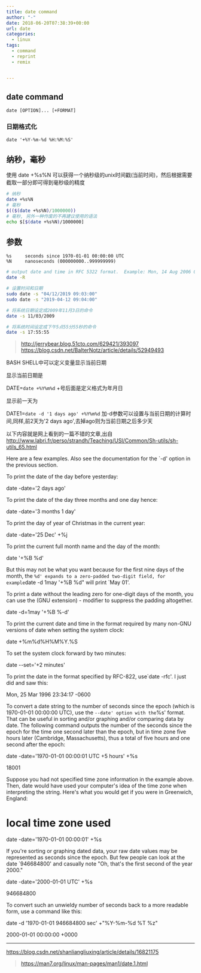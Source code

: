 ```yaml
---
title: date command
author: "-"
date: 2018-06-20T07:38:39+00:00
url: date
categories:
  - linux
tags:
  - command
  - reprint
  - remix


---
```

## date command

    date [OPTION]... [+FORMAT]

### 日期格式化

    date '+%Y-%m-%d %H:%M:%S'

## 纳秒，毫秒

使用 date +%s%N 可以获得一个纳秒级的unix时间戳(当前时间)，然后根据需要截取一部分即可得到毫秒级的精度

```bash
# 纳秒
date +%s%N
# 毫秒
$(($(date +%s%N)/1000000))
# 毫秒, 另外一种作废的不再建议使用的语法
echo $[$(date +%s%N)/1000000]
```

## 参数

    %s     seconds since 1970-01-01 00:00:00 UTC
    %N     nanoseconds (000000000..999999999)

```bash
# output date and time in RFC 5322 format.  Example: Mon, 14 Aug 2006 02:34:56 -0600
date -R

# 设置时间和日期
sudo date -s "04/12/2019 09:03:00"
sudo date -s "2019-04-12 09:04:00"

# 将系统日期设定成2009年11月3日的命令
date -s 11/03/2009

# 将系统时间设定成下午5点55分55秒的命令
date -s 17:55:55
```

><http://jerrybear.blog.51cto.com/629421/393097>
><https://blog.csdn.net/BalterNotz/article/details/52949493>

BASH SHELL中可以定义变量显示当前日期

显示当前日期是

DATE=`date +%Y%m%d` +号后面是定义格式为年月日

显示前一天为

DATE1=`date -d '1 days ago' +%Y%m%d` 加-d参数可以设置与当前日期的计算时间,同样,前2天为'2 days ago',去掉ago则为当前日期之后多少天

以下内容就是网上看到的一篇不错的文章,出自<http://www.labri.fr/perso/strandh/Teaching/USI/Common/Sh-utils/sh-utils_65.html>

Here are a few examples. Also see the documentation for the \`-d' option in the previous section.

To print the date of the day before yesterday:
  
date -date='2 days ago'
  
To print the date of the day three months and one day hence:
  
date -date='3 months 1 day'
  
To print the day of year of Christmas in the current year:
  
date -date='25 Dec' +%j
  
To print the current full month name and the day of the month:
  
date '+%B %d'
  
But this may not be what you want because for the first nine days of the month, the `%d' expands to a zero-padded two-digit field, for example`date -d 1may '+%B %d" will print `May 01'.

To print a date without the leading zero for one-digit days of the month, you can use the (GNU extension) - modifier to suppress the padding altogether.

date -d=1may '+%B %-d'

To print the current date and time in the format required by many non-GNU versions of date when setting the system clock:

date +%m%d%H%M%Y.%S

To set the system clock forward by two minutes:

date --set='+2 minutes'

To print the date in the format specified by RFC-822, use`date -rfc'. I just did and saw this:
  
Mon, 25 Mar 1996 23:34:17 -0600
  
To convert a date string to the number of seconds since the epoch (which is 1970-01-01 00:00:00 UTC), use the `--date' option with the`%s' format. That can be useful in sorting and/or graphing and/or comparing data by date. The following command outputs the number of the seconds since the epoch for the time one second later than the epoch, but in time zone five hours later (Cambridge, Massachusetts), thus a total of five hours and one second after the epoch:
  
date -date='1970-01-01 00:00:01 UTC +5 hours' +%s
  
18001
  
Suppose you had not specified time zone information in the example above. Then, date would have used your computer's idea of the time zone when interpreting the string. Here's what you would get if you were in Greenwich, England:

# local time zone used

date -date='1970-01-01 00:00:01' +%s
  
If you're sorting or graphing dated data, your raw date values may be represented as seconds since the epoch. But few people can look at the date \`946684800' and casually note "Oh, that's the first second of the year 2000."
  
date -date='2000-01-01 UTC' +%s
  
946684800
  
To convert such an unwieldy number of seconds back to a more readable form, use a command like this:
  
date -d '1970-01-01 946684800 sec' +"%Y-%m-%d %T %z"
  
2000-01-01 00:00:00 +0000

---

<https://blog.csdn.net/shanliangliuxing/article/details/16821175>
><https://man7.org/linux/man-pages/man1/date.1.html>
